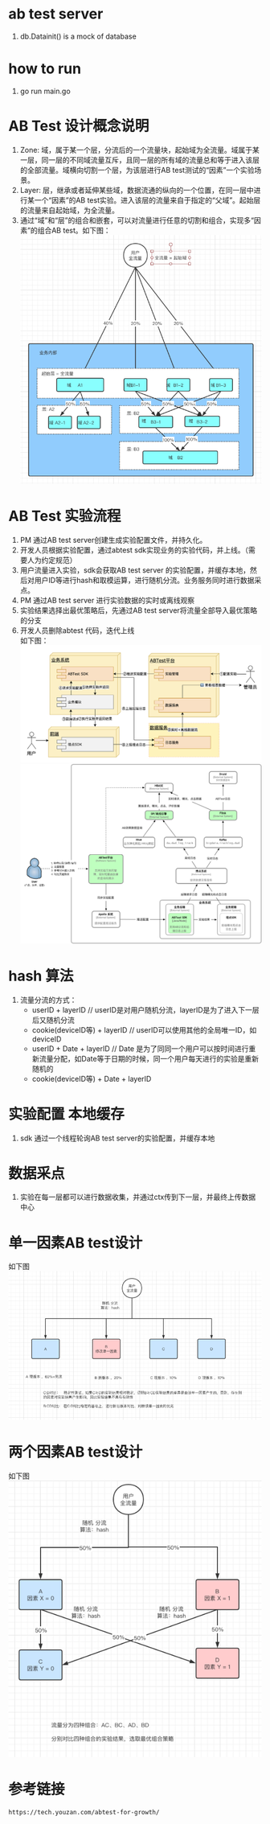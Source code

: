 # ab test server
1. db.Datainit() is a mock of database

# how to run
1. go run main.go

# AB Test 设计概念说明
1. Zone: 域，属于某一个层，分流后的一个流量块，起始域为全流量。域属于某一层，同一层的不同域流量互斥，且同一层的所有域的流量总和等于进入该层的全部流量。域横向切割一个层，为该层进行AB test测试的“因素”一个实验场景。
2. Layer: 层，继承或者延伸某些域，数据流通的纵向的一个位置，在同一层中进行某一个“因素”的AB test实验。进入该层的流量来自于指定的“父域”。起始层的流量来自起始域，为全流量。
3. 通过“域”和“层”的组合和嵌套，可以对流量进行任意的切割和组合，实现多“因素”的组合AB test。如下图：
![avatar](zone.png)

# AB Test 实验流程
1. PM 通过AB test server创建生成实验配置文件，并持久化。
2. 开发人员根据实验配置，通过abtest sdk实现业务的实验代码，并上线。（需要人为约定规范）
3. 用户流量进入实验，sdk会获取AB test server 的实验配置，并缓存本地，然后对用户ID等进行hash和取模运算，进行随机分流。业务服务同时进行数据采点。
4. PM 通过AB test server 进行实验数据的实时或离线观察
5. 实验结果选择出最优策略后，先通过AB test server将流量全部导入最优策略的分支
6. 开发人员删除abtest 代码，迭代上线   
如下图：
![avatar](system.png)
![avatar](system2.png)

# hash 算法
1. 	流量分流的方式：
	- userID + layerID // userID是对用户随机分流，layerID是为了进入下一层后又随机分流
	- cookie(deviceID等) + layerID // userID可以使用其他的全局唯一ID，如 deviceID
	- userID + Date + layerID  // Date 是为了同同一个用户可以按时间进行重新流量分配，如Date等于日期的时候，同一个用户每天进行的实验是重新随机的
	- cookie(deviceID等) + Date + layerID

# 实验配置 本地缓存
1. sdk 通过一个线程轮询AB test server的实验配置，并缓存本地

# 数据采点
1. 实验在每一层都可以进行数据收集，并通过ctx传到下一层，并最终上传数据中心

# 单一因素AB test设计
如下图  
![avatar](one.png)

# 两个因素AB test设计
如下图  
![avatar](two.png)



# 参考链接
```
https://tech.youzan.com/abtest-for-growth/
``` 